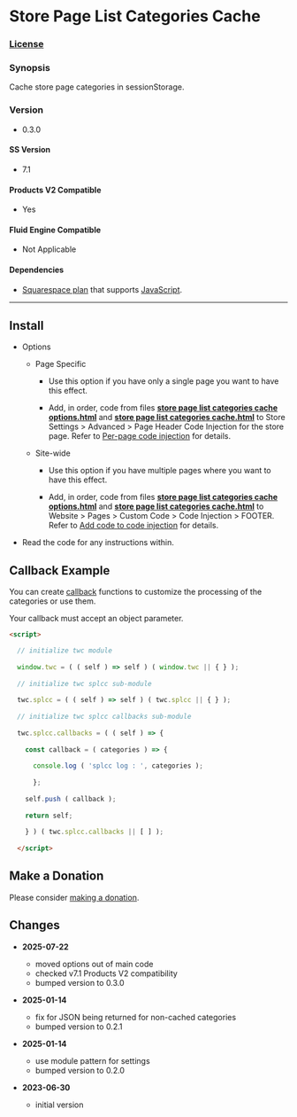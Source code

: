 # Store Page List Categories Cache

### [License][1]

### Synopsis

Cache store page categories in sessionStorage.

### Version

  * 0.3.0

#### SS Version

  * 7.1

#### Products V2 Compatible

  * Yes
  
#### Fluid Engine Compatible

  * Not Applicable

#### Dependencies

  * [Squarespace plan][2] that supports [JavaScript][3].

---

## Install

* Options

  * Page Specific
  
    * Use this option if you have only a single page you want to have this
      effect.
      
    * Add, in order, code from files **[store page list categories cache
      options.html][4]** and **[store page list categories cache.html][5]** to
      Store Settings > Advanced > Page Header Code Injection for the store page.
      Refer to [Per-page code injection][6] for details.
      
  * Site-wide
  
    * Use this option if you have multiple pages where you want to have this
      effect.
      
    * Add, in order, code from files **[store page list categories cache
      options.html][4]** and **[store page list categories cache.html][5]** to
      Website > Pages > Custom Code > Code Injection > FOOTER. Refer to [Add
      code to code injection][7] for details.
      
* Read the code for any instructions within.

## Callback Example

You can create [callback][8] functions to customize the processing of the
categories or use them.

Your callback must accept an object parameter.

```html
<script>

  // initialize twc module
  
  window.twc = ( ( self ) => self ) ( window.twc || { } );
  
  // initialize twc splcc sub-module
  
  twc.splcc = ( ( self ) => self ) ( twc.splcc || { } );
  
  // initialize twc splcc callbacks sub-module
  
  twc.splcc.callbacks = ( ( self ) => {
  
    const callback = ( categories ) => {
    
      console.log ( 'splcc log : ', categories );
      
      };
      
    self.push ( callback );
    
    return self;
    
    } ) ( twc.splcc.callbacks || [ ] );
    
  </script>

```

## Make a Donation

Please consider [making a donation][9].

## Changes

* **2025-07-22**

  * moved options out of main code
  * checked v7.1 Products V2 compatibility
  * bumped version to 0.3.0
  
* **2025-01-14**

  * fix for JSON being returned for non-cached categories
  * bumped version to 0.2.1
  
* **2025-01-14**

  * use module pattern for settings
  * bumped version to 0.2.0
  
* **2023-06-30**

  * initial version

[1]: https://github.com/tomsWebConsulting/twcsl/blob/main/LICENSE.txt#L1
[2]: https://www.squarespace.com/pricing
[3]: https://en.wikipedia.org/wiki/JavaScript
[4]: store%20page%20list%20categories%20cache%20options.html#L1
[5]: store%20page%20list%20categories%20cache.html#L1
[6]: https://support.squarespace.com/hc/en-us/articles/205815908-Using-code-injection#toc-per-page-code-injection
[7]: https://support.squarespace.com/hc/en-us/articles/205815908-Using-code-injection#toc-add-code-to-code-injection
[8]: https://en.wikipedia.org/wiki/Callback_(computer_programming)
[9]: https://github.com/tomsWebConsulting/twcsl#make-a-donation
[10]: https://github.com/tomsWebConsulting/twcsl
[11]: https://github.com/tomsWebConsulting/twcsl#install-options

